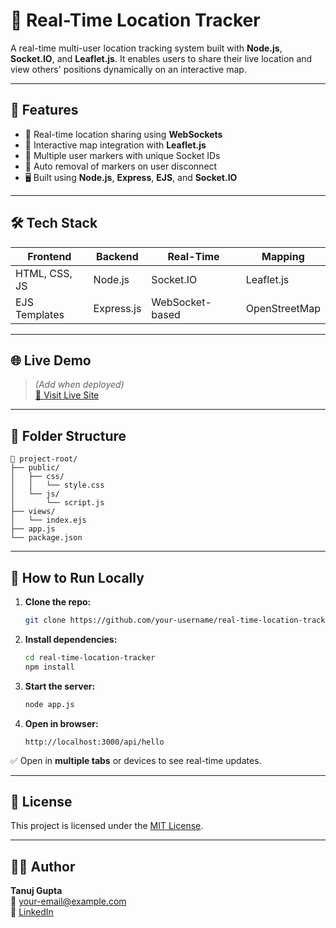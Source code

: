 # 📍 Real-Time Location Tracker

A real-time multi-user location tracking system built with **Node.js**, **Socket.IO**, and **Leaflet.js**. It enables users to share their live location and view others' positions dynamically on an interactive map.

---

## 🚀 Features

- 🔁 Real-time location sharing using **WebSockets**
- 🧭 Interactive map integration with **Leaflet.js**
- 👥 Multiple user markers with unique Socket IDs
- 🔌 Auto removal of markers on user disconnect
- 🖥️ Built using **Node.js**, **Express**, **EJS**, and **Socket.IO**

---

## 🛠️ Tech Stack

| Frontend       | Backend     | Real-Time       | Mapping      |
|----------------|-------------|-----------------|--------------|
| HTML, CSS, JS  | Node.js     | Socket.IO       | Leaflet.js   |
| EJS Templates  | Express.js  | WebSocket-based | OpenStreetMap |

---

## 🌐 Live Demo

> *(Add when deployed)*  
> [🔗 Visit Live Site](https://your-deployed-url.com)

---

## 📂 Folder Structure

```
📁 project-root/
├── public/
│   ├── css/
│   │   └── style.css
│   └── js/
│       └── script.js
├── views/
│   └── index.ejs
├── app.js
└── package.json
```

---

## 🧪 How to Run Locally

1. **Clone the repo:**
   ```bash
   git clone https://github.com/your-username/real-time-location-tracker.git
   ```

2. **Install dependencies:**
   ```bash
   cd real-time-location-tracker
   npm install
   ```

3. **Start the server:**
   ```bash
   node app.js
   ```

4. **Open in browser:**
   ```
   http://localhost:3000/api/hello
   ```

✅ Open in **multiple tabs** or devices to see real-time updates.

---

## 📄 License

This project is licensed under the [MIT License](LICENSE).

---

## 🙋‍♂️ Author

**Tanuj Gupta**  
📧 your-email@example.com  
🔗 [LinkedIn](https://www.linkedin.com/in/yourprofile)
